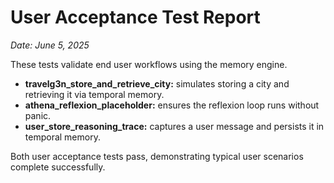# User Acceptance Test Report

*Date: June 5, 2025*

These tests validate end user workflows using the memory engine.

- **travelg3n_store_and_retrieve_city:** simulates storing a city and retrieving it via temporal memory.
- **athena_reflexion_placeholder:** ensures the reflexion loop runs without panic.
- **user_store_reasoning_trace:** captures a user message and persists it in temporal memory.

Both user acceptance tests pass, demonstrating typical user scenarios complete successfully.
